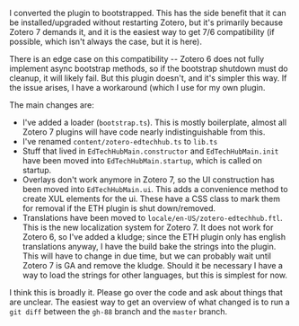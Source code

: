 I converted the plugin to bootstrapped. This has the side benefit that it can be installed/upgraded without restarting Zotero, but it's primarily because Zotero 7 demands it, and it is the easiest way to get 7/6 compatibility (if possible, which isn't always the case, but it is here).

There is an edge case on this compatibility -- Zotero 6 does not fully implement async bootstrap methods, so if the bootstrap shutdown must do cleanup, it will likely fail. But this plugin doesn't, and it's simpler this way. If the issue arises, I have a workaround (which I use for my own plugin.

The main changes are:

* I've added a loader (`bootstrap.ts`). This is mostly boilerplate, almost all Zotero 7 plugins will have code nearly indistinguishable from this.
* I've renamed `content/zotero-edtechhub.ts` to `lib.ts`
* Stuff that lived in `EdTechHubMain.constructor` and `EdTechHubMain.init` have been moved into `EdTechHubMain.startup`, which is called on startup.
* Overlays don't work anymore in Zotero 7, so the UI construction has been moved into `EdTechHubMain.ui`. This adds a convenience method to create XUL elements for the ui. These have a CSS class to mark them for removal if the ETH plugin is shut down/removed.
* Translations have been moved to `locale/en-US/zotero-edtechhub.ftl`. This is the new localization system for Zotero 7. It does not work for Zotero 6, so I've added a kludge; since the ETH plugin only has english translations anyway, I have the build bake the strings into the plugin. This will have to change in due time, but we can probably wait until Zotero 7 is GA and remove the kludge. Should it be necessary I have a way to load the strings for other languages, but this is simplest for now.

I think this is broadly it. Please go over the code and ask about things that are unclear. The easiest way to get an overview of what changed is to run a `git diff` between the `gh-88` branch and the `master` branch.
